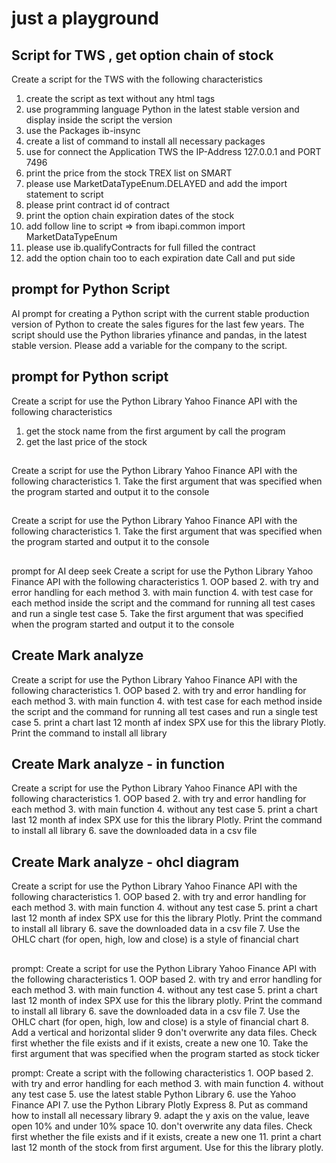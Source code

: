 # just a playground 


## Script for TWS , get option chain of stock

Create a script for the TWS with the following characteristics
1. create the script as text without any html tags
2. use programming language Python in the latest stable version and display inside the script the version
3. use the Packages ib-insync
4. create a list of command to install all necessary packages
5. use for connect the Application TWS the IP-Address 127.0.0.1 and PORT 7496
6. print the price from  the stock TREX list on SMART
7. please use MarketDataTypeEnum.DELAYED and add the import statement to script
8. please print contract id of contract
9. print the option chain expiration dates of the stock
10. add follow line to script => from ibapi.common import MarketDataTypeEnum
11. please use ib.qualifyContracts for full filled the contract
12. add the option chain too to each expiration date Call and put side


## prompt for Python Script 

AI prompt for creating a Python script with the current stable production version of Python to create the sales figures for the last few years. The script should use the Python libraries yfinance and pandas, in the latest stable version. Please add a variable for the company to the script.

## prompt for Python script

Create a script for use the Python Library Yahoo Finance API with the following characteristics
 1. get the stock name from the first argument by call the program
 2. get the last price of the stock

##
Create a script for use the Python Library Yahoo Finance API with the following characteristics
    1. Take the first argument that was specified when the program started and output it to the console
   

##
Create a script for use the Python Library Yahoo Finance API with the following characteristics
    1. Take the first argument that was specified when the program started and output it to the console

##
prompt for AI deep seek
Create a script for use the Python Library Yahoo Finance API with the following characteristics
    1. OOP based
    2. with try and error handling for each method
    3. with main function
    4. with test case for each method inside the script and the command for running all test cases and run a single test case
    5. Take the first argument that was specified when the program started and output it to the console


## Create Mark analyze
Create a script for use the Python Library Yahoo Finance API with the following characteristics
    1. OOP based
    2. with try and error handling for each method
    3. with main function
    4. with test case for each method inside the script and the command for running all test cases and run a single test case
    5. print a chart last  12 month af index SPX use for this the library Plotly. Print the command to install all library


## Create Mark analyze - in function
Create a script for use the Python Library Yahoo Finance API with the following characteristics
    1. OOP based
    2. with try and error handling for each method
    3. with main function
    4. without  any test case
    5. print a chart last  12 month af index SPX use for this the library Plotly. Print the command to install all library
    6. save the downloaded data in a csv file
   
## Create Mark analyze - ohcl diagram
Create a script for use the Python Library Yahoo Finance API with the following characteristics
    1. OOP based
    2. with try and error handling for each method
    3. with main function
    4. without  any test case
    5. print a chart last  12 month af index SPX use for this the library Plotly. Print the command to install all library
    6. save the downloaded data in a csv file
    7. Use the OHLC chart (for open, high, low and close) is a style of financial chart


##

prompt:
Create a script for use the Python Library Yahoo Finance API with the following characteristics
    1. OOP based
    2. with try and error handling for each method
    3. with main function
    4. without  any test case
    5. print a chart last  12 month of index SPX use for this the library plotly. Print the command to install all library
    6. save the downloaded data in a csv file
    7. Use the OHLC chart (for open, high, low and close) is a style of financial chart
    8. Add a vertical and horizontal  slider
    9  don't overwrite any data files. Check first whether the file exists and if it exists, create a new one
    10. Take the first argument that was specified when the program started as stock ticker


prompt:
Create a script with the following characteristics
    1. OOP based
    2. with try and error handling for each method
    3. with main function
    4. without  any test case
    5. use the latest stable Python Library
    6. use the Yahoo Finance API 
    7. use the Python Library Plotly Express
    8. Put as command how to install all necessary library
    9. adapt the y axis on the value, leave open 10% and under 10% space
    10. don't overwrite any data files. Check first whether the file exists and if it exists, create a new one
    11. print a chart last  12 month of the stock from first argument.  Use for this the library plotly. 

